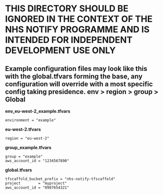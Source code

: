 # THIS DIRECTORY SHOULD BE IGNORED IN THE CONTEXT OF THE NHS NOTIFY PROGRAMME AND IS INTENDED FOR INDEPENDENT DEVELOPMENT USE ONLY

## Example configuration files may look like this with the global.tfvars forming the base, any configuration will override with a most specific config taking presidence. env > region > group > Global

**env_eu-west-2_example.tfvars**
```
environment = "example"
```

**eu-west-2.tfvars**
```
region = "eu-west-2"
```

**group_example.tfvars**
```
group = "example"
aws_account_id = "1234567890"
```

**global.tfvars**
```
tfscaffold_bucket_prefix = "nhs-notify-tfscaffold"
project        = "myproject"
aws_account_id = "0987654321"
```
